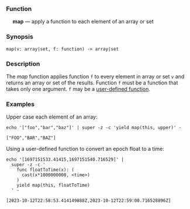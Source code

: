 ### Function

&emsp; **map** &mdash; apply a function to each element of an array or set

### Synopsis

```
map(v: array|set, f: function) -> array|set
```

### Description

The _map_ function applies function `f` to every element in array or set `v` and
returns an array or set of the results. Function `f` must be a function that takes
only one argument. `f` may be a [user-defined function](../statements.md#func-statements).

### Examples

Upper case each element of an array:

```mdtest-command
echo '["foo","bar","baz"]' | super -z -c 'yield map(this, upper)' -
```

```mdtest-output
["FOO","BAR","BAZ"]
```

Using a user-defined function to convert an epoch float to a time:

```mdtest-command
echo '[1697151533.41415,1697151540.716529]' |
  super -z -c '
    func floatToTime(x): (
      cast(x*1000000000, <time>)
    )
    yield map(this, floatToTime)
  ' -
```

```mdtest-output
[2023-10-12T22:58:53.414149888Z,2023-10-12T22:59:00.716528896Z]
```

